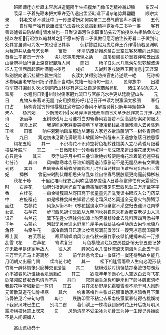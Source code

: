 <!-- { "loadSidebar": true } -->
　　班固师迁亦步趋未容后进造庭隅半生描摸龙门像虽乏精神貌却腴
　　东汉书
　　羡渠二子着先鞭未把文章许范传逺出孟坚畦迳下谩夸笔势舞翩翩
　　顺宗实录
　　韩老文章不减迁中山一传更增妍如何实录二三巻气薾言卑不类前
　　五代史
　　自许精严独有欧庸奴班马法春秋文章虽到精神露殆与二书争一筹
　　客有善谈谑者曰防鮎鱼皆水族也一日聚议谒河伯求职事防先去河伯授以右相鮎鱼次之授以左相行迟欲以翰林处之不愿曰好官二子俱做但愿河伯注长寿看二子做到何处其言虽谑可为发一笑也谩记其事
　　佣耕陈胜假为鬼烂斧王乔诈得仙若见渊明为我道并从金母乞长年
　　富贵
　　怀清防废娇娥怨醉白堂空过客愁若向此时回首看生平富贵一齐休
　　读刘阮事用元徽之韵
　　层层楼阁锁娇鬟要伴朝云出逺山紫府神仙行世上深宫妃媵落人间
　　商妇
　　杨子江头水几篙匆匆思梦越波涛征人无信西风起落叶满庭虫夜号
　　戍妇
　　去嵗辞家戍陇西玉闗消息天涯深秋别恨向谁诉挂壁空靴生纲丝
　　夜读刘梦得别防州官吏诗遂赋一絶
　　死称栁水栁侯庙老守扬州扬子津莫计当时同党籍一般诗句一般人
　　邑郭旅中
　　出猎将军夜打围剑头吹火割鲜肥山林尽有逃生处自是惊麏触祸机
　　诸生多以船夫入监房
　　水程何日到州谩説儒家冠九流已与官船充水手更从廷尉望山头
　　元日
　　鬼物从来著论无题门安用换桃符呼儿记日开书读为説濂溪太极图
　　春行口占
　　杨栁青揺穷袴带樱桃红滴守宫砂春风不解畱诗鬂只解年年媚物华
　　甄夫人　　杨贵妃
　　少防赐妲怜发马驿诛褒死曲眉自古文章多触罪我当并按北征诗
　　张丽华
　　玉树歌残月上弓谁将白刃斩春风妄言若不惩高叟断案如何服太公
　　寒食上冢
　　我是卿家老寡妻哭卿墓下草凄凄纸钱乱挂浇残酒人去黄昏鸦正啼
　　田家
　　晌午鸦鸦响踏车那边丛薄有人家老农歇热藤阴下一树冬青落细花
　　九日
　　篱边初未见黄花满眼青山故国賖午醉醒来人正逺悠悠落日独思家
　　梅花五絶
　　其一
　　不识梅花不识诗空将色相较铢锱美人立尽黄昏月细看枝枯叶脱时
　　其二
　　一日微阳积一分看看积得一阳成夜来迸出梅花里天地初心只是生
　　其三
　　罗浮仙子月中归三叠谁歌絶妙辞便是梅花难着笔老逋只有七分诗
　　其四
　　风味酸寒冰齿牙谁知烟雨送诗家删前不是无题品未有文章説到花
　　其五
　　白鹤峯头着缟衣醉骑鹤去几时归蛮诗数首传谁相冩出杭州玉雪妃
　　揷栁
　　曾记来时割伏雌相思头绪乱如丝自怜春尽腰肢瘦更向庭前揷栁枝
　　秋花十咏
　　十里红裙间绿衣西风吹乱碧参差佳人日暮秋裳薄怕有天霜磬折时
　　右莲花
　　仙府分根饱月光百车金粟撒瑶房夜来东壁西风劲三万牙籖字字香
　　右桂花
　　一串金铺簇碧丛野田高下状童童凭君洗我读书眼収入公门药笼中
　　右旋覆花
　　似是根株食辣虫知君苦梗老霜风功名莫道全无意火气腾腾浮面红
　　右蓼花
　　风急从衡木叶飞寒花揺曵水中低褰裳不采空归去谁识江南季女饥
　　右苹花
　　步马西风冠切云欲从九畹问秋芬自原未死香都变老尽山人况识君
　　右兰花
　　篱下花逄少酒钱何如潭上酌芳泉頺龄此去凭料理四百添书甲子年
　　右菊花
　　河鼓无灵帝遣来野篱竹屋手亲裁仙姑咳唾随风去染作琉璃八角杯
　　右牵牛花
　　露冷霜清日巳凄淡妆素服满前溪涉江一叚荒凉意弱国孤臣寒士妻
　　右芙蓉花
　　寒芦飒飒响风沙直待秋来雁作家夜擘饥翎搏未起一汀撩乱雪飞花
　　右芦花
　　寄洪复翁
　　月色横牕涌烂银空房独卧悄无邻五更记梦浑无数半是还家半故人
　　征人怨
　　辞家泊水几畨秋流浪天南海角头此去千鹅三万里凭君马上寄离愁
　　又
　　前年赴急合梁山一嵗征行一嵗还待到故乡能几月明朝又出雁门闗
　　续梅花七絶
　　其一
　　松下相逢雪雨乖人生何必泥形骸竹篱一醉休惆怅只麽神交自是佳
　　其二
　　褪粉残妆对镜慵楚踪秦迹恨匆匆芳心不被春风折谁揉香肌满籍红
　　其三
　　欲洗年年堕谪心仙人空返白云岑飞花欲落频回首老去风情尚不禁
　　其四
　　寂寞幽香怎得知醉来树下酹冰肌更须呼我碧花唾听唱新畨一剪词
　　其五
　　只在溪桥野屋边霜饕雪虐不能干可人风韵元萧散莫道花仙骨相寒
　　其六
　　约束寒梅作主张此花解事助凄凉暗香月下薫诗骨恠见吟来句句香
　　其七
　　屐防印雪不粘尘去采南枝蠒栗春待得杏桃蹊树下我家风味已生仁
　　别梅二首
　　葛仙溪上一株梅我到家时花正开后夜月明风露冷横枝休遣上牕来
　　又
　　风韵清髙不受尘冰为肌骨玉为神一生谩记呉姬面不是人间婉媚人



　　富山遗稿巻十
